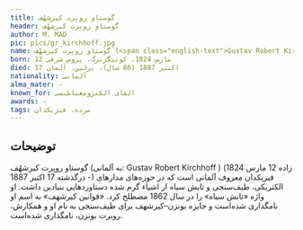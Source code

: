 ```yaml
---
title: گوستاو روبِرت کیرشهُف
header: گوستاو روبِرت کیرشهُف
author: M. MAD
pic: pics/gr_kirchhoff.jpg
name: گوستاو روبِرت کیرشهُف (<span class="english-text">Gustav Robert Kirchhoff</span>)
born: 12 مارس 1824، کونیگزبرگ، پروس شرقی
died: 17 اکتبر 1887 (86 سال)، برلین، آلمان
nationality: آلمانی
alma_mater: -
known_for: القای الکترومغناطیسی
awards: -
tags: مرده، فیزیکدان
---
```


<h2 class="fa-IR-explanation-header">توضیحات</h2>
<p>
گوستاو روبِرت کیرشهُف (به آلمانی:
<span class="english-text">Gustav Robert Kirchhoff</span>
) (زاده 12 مارس 1824 - درگذشته 17 اکتبر 1887) فیزیکدان معروف آلمانی است که در
حوزه‌های مدارهای الکتریکی، طیف‌سنجی و تابش سیاه از اشیاء گرم شده دستاوردهایی
بنیادین داشت. او واژه «تابش سیاه» را در سال 1862 مصطلح کرد. «قوانین کیرشهف» به
اسم او نامگذاری شده‌است و جایزه بونزن–کیرشهف برای طیف‌سنجی به نام او و همکارش،
روبرت بونزن، نامگذاری شده‌است.
</p>
